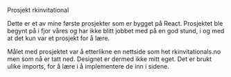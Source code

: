 
Prosjekt rkinvitational

Dette er et av mine første prosjekter som er bygget på React. Prosjektet ble begynt på i fjor våres og har ikke blitt jobbet med på en god stund, i og med at det kun var et prosjekt for å lære. 

Målet med prosjektet var å etterlikne en nettside som het rkinvitationals.no men som nå er tatt ned. Designet er dermed ikke mitt eget. Det er brukt ulike imports, for å lære i å implementere de inn i sidene. 
